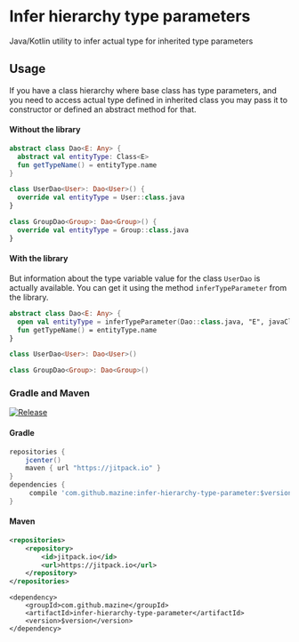 # Infer hierarchy type parameters 
Java/Kotlin utility to infer actual type for inherited type parameters


## Usage 

If you have a class hierarchy where base class has type parameters, and you need to access actual type
defined in inherited class you may pass it to constructor or defined an abstract method for that. 

#### Without the library
```kotlin
abstract class Dao<E: Any> {
  abstract val entityType: Class<E>
  fun getTypeName() = entityType.name
}

class UserDao<User>: Dao<User>() {
  override val entityType = User::class.java
}

class GroupDao<Group>: Dao<Group>() {
  override val entityType = Group::class.java
}
```

#### With the library
But information about the type variable value for the class `UserDao`  is actually available. You can get
it using the method `inferTypeParameter` from the library.  
```kotlin
abstract class Dao<E: Any> {
  open val entityType = inferTypeParameter(Dao::class.java, "E", javaClass) as Class<E>
  fun getTypeName() = entityType.name
}

class UserDao<User>: Dao<User>()

class GroupDao<Group>: Dao<Group>()
```

### Gradle and Maven
[![Release](https://jitpack.io/v/mazine/infer-hierarchy-type-parameter.svg)](https://jitpack.io/#mazine/infer-hierarchy-type-parameter)

#### Gradle
``` groovy
repositories {
    jcenter()
    maven { url "https://jitpack.io" }
}
dependencies {
     compile 'com.github.mazine:infer-hierarchy-type-parameter:$version'
}
```

#### Maven
``` xml
<repositories>
    <repository>
        <id>jitpack.io</id>
        <url>https://jitpack.io</url>
    </repository>
</repositories>
```
```
<dependency>
    <groupId>com.github.mazine</groupId>
    <artifactId>infer-hierarchy-type-parameter</artifactId>
    <version>$version</version>
</dependency>
```
